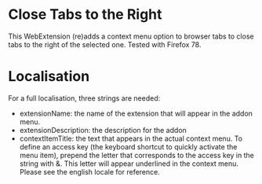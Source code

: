 # Close Tabs to the Right
This WebExtension (re)adds a context menu option to browser tabs to close tabs to the right of the selected one.
Tested with Firefox 78.

# Localisation
For a full localisation, three strings are needed:
- extensionName: the name of the extension that will appear in the addon menu.
- extensionDescription: the description for the addon
- contextItemTitle: the text that appears in the actual context menu. To define an access key (the keyboard shortcut to quickly activate the menu item), prepend the letter that corresponds to the access key in the string with &. This letter will appear underlined in the context menu.
Please see the english locale for reference.
